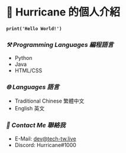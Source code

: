 # 👋 Hurricane 的個人介紹
#### `print('Hello World!')`

### ___⚒️ Programming Languages 編程語言___
- Python
- Java
- HTML/CSS


### ___🌐 Languages 語言___
- Traditional Chinese 繁體中文
- English 英文


### ___📑 Contact Me 聯絡我___
- E-Mail: dev@tech-tw.live
- Discord: Hurricane#1000
